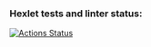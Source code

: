 ### Hexlet tests and linter status:
[![Actions Status](https://github.com/BEAR-AE/frontend-project-46/actions/workflows/hexlet-check.yml/badge.svg)](https://github.com/BEAR-AE/frontend-project-46/actions)